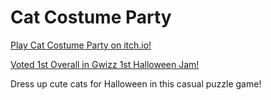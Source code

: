 # Cat Costume Party
 
[Play Cat Costume Party on itch.io!](https://yatchstudios.itch.io/cat-costume-party)

[Voted 1st Overall in Gwizz 1st Halloween Jam!](https://itch.io/jam/gwizz-1st-halloween-jam/results)

Dress up cute cats for Halloween in this casual puzzle game!


